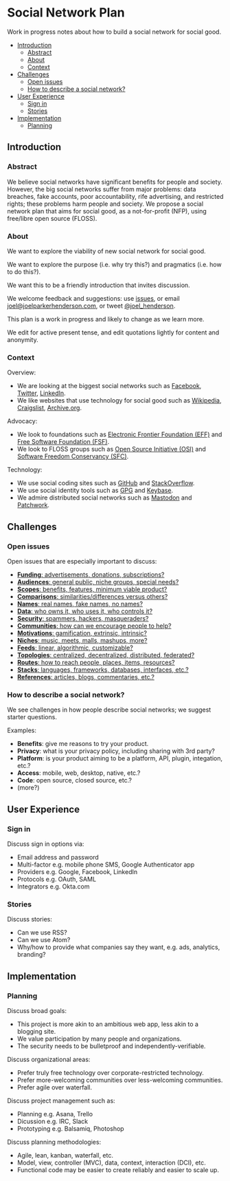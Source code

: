 # Social Network Plan

Work in progress notes about how to build a social network for social good.

* [Introduction](#introduction)
  * [Abstract](#abstract)
  * [About](#about)
  * [Context](#context)
* [Challenges](#challenges)
  * [Open issues](#open-issues)
  * [How to describe a social network?](#how-to-describe-a-social-network-)
* [User Experience](#user-experience)
  * [Sign in](#sign-in)
  * [Stories](#stories)
* [Implementation](#implementation)
  * [Planning](#planning)


## Introduction


### Abstract

We believe social networks have significant benefits for people and society. However, the big social networks suffer from major problems: data breaches, fake accounts, poor accountability, rife advertising, and restricted rights; these problems harm people and society. We propose a social network plan that aims for social good, as a not-for-profit (NFP), using free/libre open source (FLOSS).

### About

We want to explore the viability of new social network for social good.

We want to explore the purpose (i.e. why try this?) and pragmatics (i.e. how to do this?).

We want this to be a friendly introduction that invites discussion.

We welcome feedback and suggestions: use [issues](https://github.com/joelparkerhenderson/social_network_plan/issues), or email joel@joelparkerhenderson.com, or tweet [@joel_henderson](https://twitter.com/joel_henderson).

This plan is a work in progress and likely to change as we learn more.

We edit for active present tense, and edit quotations lightly for content and anonymity.


### Context

Overview:
* We are looking at the biggest social networks such as 
[Facebook](https://facebook.com),
[Twitter](https://twitter.com),
[LinkedIn](https://linkedin.com).
* We like websites that use technology for social good such as 
[Wikipedia](https://wikipedia.org),
[Craigslist](https://craigslist.org),
[Archive.org](https://archive.org).

Advocacy:
* We look to foundations such as 
[Electronic Frontier Foundation (EFF)](http://eff.org/) and
[Free Software Foundation (FSF)](http://fsf.org).
* We look to FLOSS groups such as 
[Open Source Initiative (OSI)](http://opensource.org/) and 
[Software Freedom Conservancy (SFC)](https://sfconservancy.org/).

Technology:
* We use social coding sites such as 
[GitHub](https://github.com) and
[StackOverflow](https://stackoverflow.com).
* We use social identity tools such as 
[GPG](https://www.gnupg.org/) and
[Keybase](keybase.io).
* We admire distributed social networks such as
[Mastodon](https://mastodon.social) and
[Patchwork](https://github.com/ssbc/patchwork).


## Challenges


### Open issues

Open issues that are especially important to discuss:

* [**Funding**: advertisements, donations, subscriptions?](docs/funding.md)
* [**Audiences**: general public, niche groups, special needs?](docs/audiences.md)
* [**Scopes**: benefits, features, minimum viable product?](docs/scopes.md)
* [**Comparisons**: similarities/differences versus others?](docs/comparisons.md)
* [**Names**: real names, fake names, no names?](docs/names.md)
* [**Data**: who owns it, who uses it, who controls it?](docs/data.md)
* [**Security**: spammers, hackers, masqueraders?](docs/security.md)
* [**Communities**: how can we encourage people to help?](docs/communities.md)
* [**Motivations**: gamification, extrinsic, intrinsic?](docs/motivations.md)
* [**Niches**: music, meets, malls, mashups, more?](docs/niches.md)
* [**Feeds**: linear, algorithmic, customizable?](docs/feeds.md)
* [**Topologies**: centralized, decentralized, distributed, federated?](docs/topologies.md)
* [**Routes**: how to reach people, places, items, resources?](docs/routes.md)
* [**Stacks**: languages, frameworks, databases, interfaces, etc.?](docs/stacks.md)
* [**References**: articles, blogs, commentaries, etc.?](docs/references.md)

<!--
Original content vs. resharing

* "Reshares are part and parcel of a community - even before the days of the Internet. For many, gossip is part of socializing. A friend posted that he's just getting married. People will want to spread the word. How can they without reshares? Rewrite it themselves? Resharing is simply part of usual human interaction."
-->


### How to describe a social network?

We see challenges in how people describe social networks; we suggest starter questions.

Examples:

* **Benefits**: give me reasons to try your product.
* **Privacy**: what is your privacy policy, including sharing with 3rd party?
* **Platform**: is your product aiming to be a platform, API, plugin, integation, etc.?
* **Access**: mobile, web, desktop, native, etc.?
* **Code**: open source, closed source, etc.?
* (more?)



## User Experience


### Sign in

Discuss sign in options via:
* Email address and password
* Multi-factor e.g. mobile phone SMS, Google Authenticator app
* Providers e.g. Google, Facebook, LinkedIn
* Protocols e.g. OAuth, SAML
* Integrators e.g. Okta.com


### Stories

Discuss stories:
* Can we use RSS?
* Can we use Atom?
* Why/how to provide what companies say they want, e.g. ads, analytics, branding?


## Implementation


### Planning

Discuss broad goals:
* This project is more akin to an ambitious web app, less akin to a blogging site.
* We value participation by many people and organizations.
* The security needs to be bulletproof and independently-verifiable.

Discuss organizational areas:
* Prefer truly free technology over corporate-restricted technology.
* Prefer more-welcoming communities over less-welcoming communities.
* Prefer agile over waterfall.

Discuss project management such as:
* Planning e.g. Asana, Trello
* Dicussion e.g. IRC, Slack
* Prototyping e.g. Balsamiq, Photoshop

Discuss planning methodologies:
* Agile, lean, kanban, waterfall, etc.
* Model, view, controller (MVC), data, context, interaction (DCI), etc. 
* Functional code may be easier to create reliably and easier to scale up.
